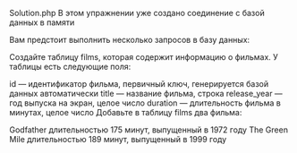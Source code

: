 Solution.php
В этом упражнении уже создано соединение с базой данных в памяти

Вам предстоит выполнить несколько запросов в базу данных:

Создайте таблицу films, которая содержит информацию о фильмах. У таблицы есть следующие поля:

id — идентификатор фильма, первичный ключ, генерируется базой данных автоматически
title — название фильма, строка
release_year — год выпуска на экран, целое число
duration — длительность фильма в минутах, целое число
Добавьте в таблицу films два фильма:

Godfather длительностью 175 минут, выпущенный в 1972 году
The Green Mile длительностью 189 минут, выпущенный в 1999 году

